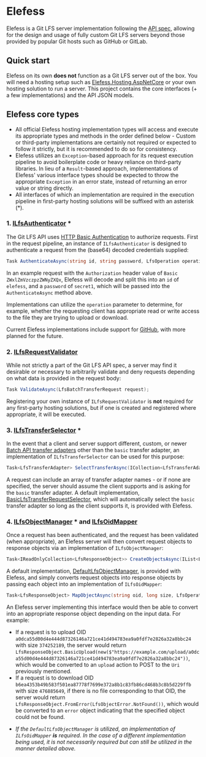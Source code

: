# Elefess
Elefess is a Git LFS server implementation following the [API spec](https://github.com/git-lfs/git-lfs/blob/8e96b5d5d84095d1c0dd0c550d8fdf2c8c5c6456/docs/api/README.md), allowing for the design and usage of fully custom Git LFS servers beyond those provided by popular Git hosts such as GitHub or GitLab.

## Quick start
Elefess on its own **does not** function as a Git LFS server out of the box. You will need a hosting setup such as [Elefess.Hosting.AspNetCore](../Elefess.Hosting.AspNetCore/README.md) or your own hosting solution to run a server. This project contains the core interfaces (+ a few implementations) and the API JSON models.

## Elefess core types
- All official Elefess hosting implementation types will access and execute its appropriate types and methods in the order defined below - Custom or third-party implementations are certainly not required or expected to follow it strictly, but it is recommended to do so for consistency.
- Elefess utilizes an `Exception`-based approach for its request execution pipeline to avoid boilerplate code or heavy reliance on third-party libraries. In lieu of a `Result`-based approach, implementations of Elefess' various interface types should be expected to throw the appropriate `Exception` in an error state, instead of returning an error value or string directly.
- All interfaces of which an implementation are required in the execution pipeline in first-party hosting solutions will be suffixed with an asterisk (*).

### 1. [ILfsAuthenticator](ILfsAuthenticator.cs) *
The Git LFS API uses [HTTP Basic Authentication](https://github.com/git-lfs/git-lfs/blob/8e96b5d5d84095d1c0dd0c550d8fdf2c8c5c6456/docs/api/authentication.md) to authorize requests. First in the request pipeline, an instance of `ILfsAuthenticator` is designed to authenticate a request from the (base64) decoded credentials supplied:
```cs
Task AuthenticateAsync(string id, string password, LfsOperation operation, CancellationToken cancellationToken);
```
In an example request with the `Authorization` header value of `Basic ZWxlZmVzczpzZWNyZXQx`, Elefess will decode and split this into an `id` of `elefess`, and a `password` of `secret1`, which will be passed into the `AuthenticateAsync` method above.

Implementations can utilize the `operation` parameter to determine, for example, whether the requesting client has appropriate read or write access to the file they are trying to upload or download.

Current Elefess implementations include support for [GitHub](../Elefess.Authenticators.GitHub/README.md), with more planned for the future.

### 2. [ILfsRequestValidator](ILfsRequestValidator.cs)
While not strictly a part of the Git LFS API spec, a server may find it desirable or necessary to arbitrarily validate and deny requests depending on what data is provided in the request body:
```cs
Task ValidateAsync(LfsBatchTransferRequest request);
```
Registering your own instance of `ILfsRequestValidator` is **not** required for any first-party hosting solutions, but if one is created and registered where appropriate, it will be executed.

### 3. [ILfsTransferSelector](ILfsTransferSelector.cs) *
In the event that a client and server support different, custom, or newer [Batch API transfer adapters](https://github.com/git-lfs/git-lfs/blob/8e96b5d5d84095d1c0dd0c550d8fdf2c8c5c6456/docs/api/README.md#batch-api) other than the `basic` transfer adapter, an implementation of `ILfsTransferSelector` can be used for this purpose:
```cs
Task<LfsTransferAdapter> SelectTransferAsync(ICollection<LfsTransferAdapter> requestedTransferAdapters, CancellationToken cancellationToken);
```
A request can include an array of transfer adapter names - or if none are specified, the server should assume the client supports and is asking for the `basic` transfer adapter. A default implementation, [BasicLfsTransferRequestSelector](Default/BasicLfsTransferRequestSelector.cs), which will automatically select the `basic` transfer adapter so long as the client supports it, is provided with Elefess.

### 4. [ILfsObjectManager](ILfsObjectManager.cs) * and [ILfsOidMapper](ILfsOidMapper.cs)
Once a request has been authenticated, and the request has been validated (when appropriate), an Elefess server will then convert request objects to response objects via an implementation of `ILfsObjectManager`:
```cs
Task<IReadOnlyCollection<LfsResponseObject>> CreateObjectsAsync(IList<LfsRequestObject> objects, LfsOperation operation, CancellationToken cancellationToken);
```
A default implementation, [DefaultLfsObjectManager](Default/DefaultLfsObjectManager.cs), is provided with Elefess, and simply converts request objects into response objects by passing each object into an implementation of `ILfsOidMapper`:
```cs
Task<LfsResponseObject> MapObjectAsync(string oid, long size, LfsOperation operation, CancellationToken cancellationToken);
```
An Elefess server implementing this interface would then be able to convert into an appropriate response object depending on the input data. For example:
- If a request is to upload OID `a0dca55d00d4e444d87326146a721ce41d494783ea9a0fdf7e2826a32a8bbc24` with size `374252189`, the server would return `LfsResponseObject.BasicUpload(new($"https://example.com/upload/a0dca55d00d4e444d87326146a721ce41d494783ea9a0fdf7e2826a32a8bbc24"))`, which would be converted to an `upload` action to POST to the `Uri` previously mentioned.
- If a request is to download OID `b6ea4353b49b583f501ea87778f7699e372a8b1c83fb86cd468b3c8b5d229ffb` with size `476885649`, if there is no file corresponding to that OID, the server would return `LfsResponseObject.FromError(LfsObjectError.NotFound())`, which would be converted to an `error` object indicating that the specified object could not be found.

* *If the `DefaultLfsObjectManager` is utilized, an implementation of `ILfsOidMapper` **is** required. In the case of a different implementation being used, it is not necessarily required but can still be utilized in the manner detailed above.*

